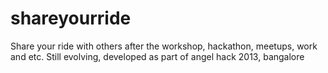 shareyourride
=============

Share your ride with others after the workshop, hackathon, meetups, work and etc. Still evolving, developed as part of angel hack 2013, bangalore

